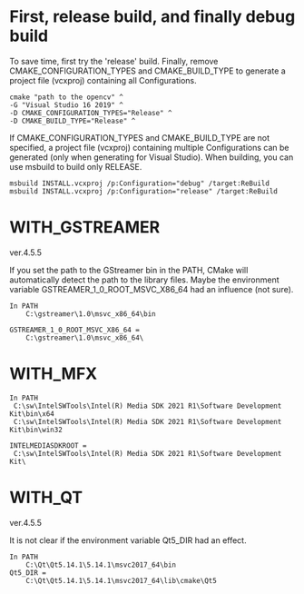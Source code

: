 # First, release build, and finally debug build

To save time, first try the 'release' build.
Finally, remove CMAKE_CONFIGURATION_TYPES and CMAKE_BUILD_TYPE to generate a project file (vcxproj) containing all Configurations.
```
cmake "path to the opencv" ^
-G "Visual Studio 16 2019" ^
-D CMAKE_CONFIGURATION_TYPES="Release" ^
-D CMAKE_BUILD_TYPE="Release" ^
```

If CMAKE_CONFIGURATION_TYPES and CMAKE_BUILD_TYPE are not specified, a project file (vcxproj) containing multiple Configurations can be generated (only when generating for Visual Studio).
When building, you can use msbuild to build only RELEASE.

```
msbuild INSTALL.vcxproj /p:Configuration="debug" /target:ReBuild
msbuild INSTALL.vcxproj /p:Configuration="release" /target:ReBuild
```

# WITH_GSTREAMER

ver.4.5.5

If you set the path to the GStreamer bin in the PATH, CMake will automatically detect the path to the library files. Maybe the environment variable GSTREAMER_1_0_ROOT_MSVC_X86_64 had an influence (not sure).
```
In PATH
    C:\gstreamer\1.0\msvc_x86_64\bin

GSTREAMER_1_0_ROOT_MSVC_X86_64 =
    C:\gstreamer\1.0\msvc_x86_64\
```

# WITH_MFX

```
In PATH
 C:\sw\IntelSWTools\Intel(R) Media SDK 2021 R1\Software Development Kit\bin\x64
 C:\sw\IntelSWTools\Intel(R) Media SDK 2021 R1\Software Development Kit\bin\win32

INTELMEDIASDKROOT =
 C:\sw\IntelSWTools\Intel(R) Media SDK 2021 R1\Software Development Kit\
```

# WITH_QT

ver.4.5.5

It is not clear if the environment variable Qt5_DIR had an effect.
```
In PATH
    C:\Qt\Qt5.14.1\5.14.1\msvc2017_64\bin
Qt5_DIR =
    C:\Qt\Qt5.14.1\5.14.1\msvc2017_64\lib\cmake\Qt5
```
